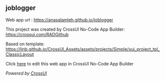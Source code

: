 ## joblogger
Web app url : https://anasalamleh.github.io/joblogger

This project was created by CrossUI No-Code App Builder: https://crossui.com/RADGithub

Based on template: https://linb.github.io/CrossUI_Assets/assets/projects/Simple/xui_project_tpl_ClassicLayout

Click [here](https://crossui.com/RADGithub/#!from=github&owner=anasalamleh&repo=joblogger) to edit this web app in CrossUI No-Code App Builder

<i>Powered by [CrossUI](https://crossui.com)</i>
